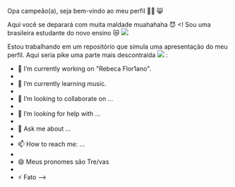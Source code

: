 Opa campeão(a), seja bem-vindo ao meu perfil 😮‍💨 😸

Aqui você se deparará com muita maldade muahahaha 😈
<!
 Sou uma brasileira estudante do novo ensino 😿
![](https://media1.tenor.com/m/ZcpmQD3YhQ4AAAAd/veeunus-yandere-simulator.gif)


Estou trabalhando em um repositório que simula uma apresentação do meu perfil.
    Aqui seria pike uma parte mais descontraída
    ![](https://media.tenor.com/RuRV2aczHRwAAAAM/hazbin-hotel-hazbin-hotel-alastor.gif)
:

- 🔭 I’m currently working on "Rebeca Flor1ano".
- 
- 🌱 I’m currently learning music.
- 
- 👯 I’m looking to collaborate on ...
- 
- 🤔 I’m looking for help with ...
- 
- 💬 Ask me about ...
- 
- 📫 How to reach me: ...
- 
- 😄 Meus pronomes são Tre/vas
- 
- ⚡ Fato
-->

